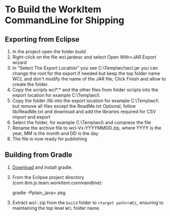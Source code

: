 # To Build the WorkItem CommandLine for Shipping

## Exporting from Eclipse

1. In the project open the folder build
2. Right-click on the file wcl.jardesc and select Open With>JAR Export wizard
3. In "Select The Export Location" you see C:\Temp\wcl\wcl.jar 
   you can change the root for the export if needed but keep the top folder name 
   WCL and don't modify the name of the JAR file; 
   Click Finish and allow to create the folder.
4. Copy the scripts wcl*.* and the other files from folder scripts into the export location for example C:\Temp\wcl\
5. Copy the folder /lib into the export location for example C:\Temp\wcl\ but remove all files except the ReadMe.txt
   Optional, follow lib/ReadMe.txt and download and add the libraries required for CSV import and export
6. Select the folder, for example C:\Temp\wcl\ and compress the file
7. Rename the archive file to wcl-Vx-YYYYMMDD.zip, 
   where YYYY is the year, MM is the month and DD is the day
8. The file is now ready for publishing 

## Building from Gradle

1. [Download](https://gradle.org/next-steps/?version=5.6.2&format=bin) and install gradle.
2. From the Eclipse project directory (com.ibm.js.team.workitem.commandline):

    gradle -Pplain_java=<path to plain java lib folder> pkg
    
3. Extract wcl-<version>.zip from the `build` folder to `<target path>\WCL`, ensuring to maintaining the top level `WCL` folder name.
